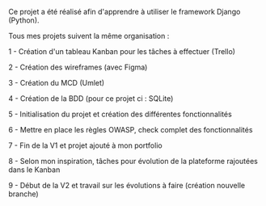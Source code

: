 Ce projet a été réalisé afin d'apprendre à utiliser le framework Django (Python). 

Tous mes projets suivent la même organisation : 

1 - Création d'un tableau Kanban pour les tâches à effectuer (Trello)

2 - Création des wireframes (avec Figma)

3 - Création du MCD (Umlet)

4 - Création de la BDD (pour ce projet ci : SQLite) 

5 - Initialisation du projet et création des différentes fonctionnalités

6 - Mettre en place les règles OWASP, check complet des fonctionnalités

7 - Fin de la V1 et projet ajouté à mon portfolio

8 - Selon mon inspiration, tâches pour évolution de la plateforme rajoutées dans le Kanban

9 - Début de la V2 et travail sur les évolutions à faire (création nouvelle branche)
